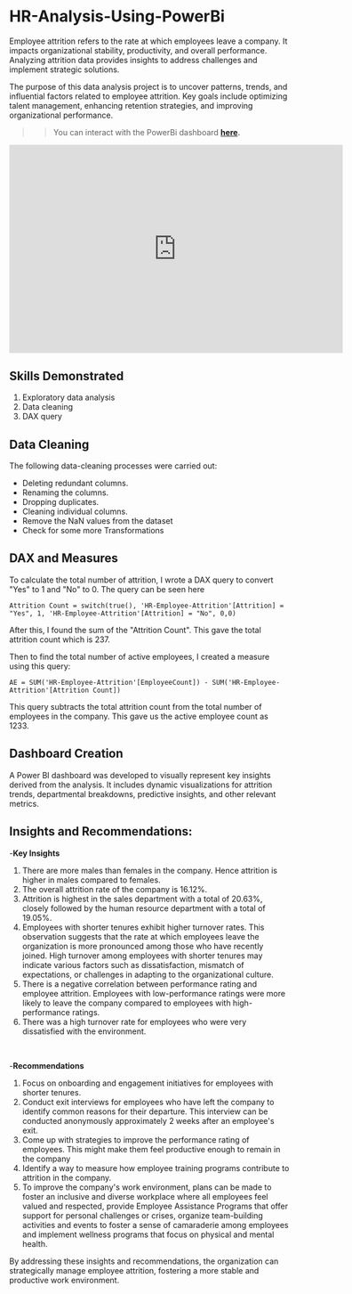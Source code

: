 # HR-Analysis-Using-PowerBi

Employee attrition refers to the rate at which employees leave a company. It impacts organizational stability, productivity, and overall performance. Analyzing attrition data provides insights to address challenges and implement strategic solutions.

The purpose of this data analysis project is to uncover patterns, trends, and influential factors related to employee attrition. Key goals include optimizing talent management, enhancing retention strategies, and improving organizational performance.

>> You can interact with the PowerBi dashboard **[here](https://www.novypro.com/project/hr-employee-attrition-visualization).**

<iframe title="HR-Attrition MeriSkill" width="600" height="373.5" src="https://app.powerbi.com/view?r=eyJrIjoiMDEwOWE3MTAtN2UwYi00MjNlLWI5NDItYzZmOGY0ZmI0Y2NhIiwidCI6IjY0MjBkMTZmLWNmNTctNGZmMC04NjM4LTI2MjkyMDM0MDU4NyJ9&embedImagePlaceholder=true" frameborder="0" allowFullScreen="true"></iframe>

## Skills Demonstrated
1. Exploratory data analysis
2. Data cleaning
3. DAX  query


## Data Cleaning
The following data-cleaning processes were carried out:

- Deleting redundant columns.
- Renaming the columns.
- Dropping duplicates.
- Cleaning individual columns.
- Remove the NaN values from the dataset
- Check for some more Transformations


## DAX and Measures
To calculate the total number of attrition, I wrote a DAX query to convert "Yes" to 1 and "No" to 0. The query can be seen here
```
Attrition Count = switch(true(), 'HR-Employee-Attrition'[Attrition] = "Yes", 1, 'HR-Employee-Attrition'[Attrition] = "No", 0,0)
```
After this, I found the sum of the "Attrition Count". This gave the total attrition count which is 237.

Then to find the total number of active employees, I created a measure using this query:
```
AE = SUM('HR-Employee-Attrition'[EmployeeCount]) - SUM('HR-Employee-Attrition'[Attrition Count])
```
This query subtracts the total attrition count from the total number of employees in the company. This gave us the active employee count as 1233.


## Dashboard Creation
A Power BI dashboard was developed to visually represent key insights derived from the analysis. It includes dynamic visualizations for attrition trends, departmental breakdowns, predictive insights, and other relevant metrics.

##  Insights and Recommendations:
   -**Key Insights**
1. There are more males than females in the company. Hence attrition is higher in males compared to females.
2. The overall attrition rate of the company is 16.12%.
3. Attrition is highest in the sales department with a total of 20.63%, closely followed by the human resource department with a total of 19.05%.
4. Employees with shorter tenures exhibit higher turnover rates. This observation suggests that the rate at which employees leave the organization is more pronounced among those who have recently joined. High turnover among employees with shorter tenures may indicate various factors such as dissatisfaction, mismatch of expectations, or challenges in adapting to the organizational culture.
5. There is a negative correlation between performance rating and employee attrition. Employees with low-performance ratings were more likely to leave the company compared to employees with high-performance ratings.
6. There was a high turnover rate for employees who were very dissatisfied with the environment.

<br>

   -**Recommendations**
1. Focus on onboarding and engagement initiatives for employees with shorter tenures.
2. Conduct exit interviews for employees who have left the company to identify common reasons for their departure. This interview can be conducted anonymously approximately 2 weeks after an employee's exit.
3. Come up with strategies to improve the performance rating of employees. This might make them feel productive enough to remain in the company
4. Identify a way to measure how employee training programs contribute to attrition in the company.
5. To improve the company's work environment, plans can be made to foster an inclusive and diverse workplace where all employees feel valued and respected, provide Employee Assistance Programs that offer support for personal challenges or crises, organize team-building activities and events to foster a sense of camaraderie among employees and implement wellness programs that focus on physical and mental health.

By addressing these insights and recommendations, the organization can strategically manage employee attrition, fostering a more stable and productive work environment.





